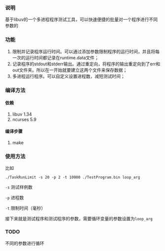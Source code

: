 ### 说明
基于libuv的一个多进程程序测试工具，可以快速便捷的批量对一个程序进行不同参数的

### 功能
1. 限制并记录程序运行时间。可以通过添加参数限制程序的运行时间，并且将每一次的运行时间都记录在runtime.data文件；
2. 记录程序的stdout和stderr输出。通过重定向，将程序的输出重定向到了err和out文件夹。所以在一开始就要建立这两个文件来保存数据；
3. 多进程运行程序。可以自定义设置进程数，减短测试时间；

### 编译方法
#### 依赖
1. libuv 1.34
2. ncurses 5.9

#### 编译步骤
1. make

### 使用方法
比如
```
./TaskRunLimit -s 20 -p 2 -t 10000 ./TestProgram.bin loop_arg
```
`-s` 测试样例数

`-p` 进程数

`-t` 限制时间（毫秒）

接下来就是测试程序和测试程序的参数，需要循环变量的参数设置为`loop_arg`


### TODO
不同的参数进行循环